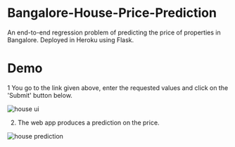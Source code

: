 # Bangalore-House-Price-Prediction

An end-to-end regression problem of predicting the price of properties in Bangalore.
Deployed in Heroku using Flask.

# Demo

1 You go to the link given above, enter the requested values and click on the 'Submit' button below.

![house ui](https://user-images.githubusercontent.com/77207245/133029317-d90d0cff-1e8a-483c-88bf-51c86665bc4b.PNG)

2. The web app produces a prediction on the price.

![house prediction](https://user-images.githubusercontent.com/77207245/133029338-0c739486-c405-4b41-8dcc-cc497153a72e.PNG)

